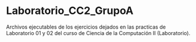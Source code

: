 # Laboratorio_CC2_GrupoA
Archivos ejecutables de los ejercicios dejados en las practicas de Laboratorio 01 y 02 del curso de Ciencia de la Computación II (Laboratorio).
